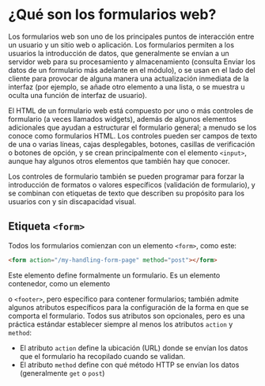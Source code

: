 # ¿Qué son los formularios web?

Los formularios web son uno de los principales puntos de interacción entre un usuario y un sitio web o aplicación. Los formularios permiten a los usuarios la introducción de datos, que generalmente se envían a un servidor web para su procesamiento y almacenamiento (consulta Enviar los datos de un formulario más adelante en el módulo), o se usan en el lado del cliente para provocar de alguna manera una actualización inmediata de la interfaz (por ejemplo, se añade otro elemento a una lista, o se muestra u oculta una función de interfaz de usuario).

El HTML de un formulario web está compuesto por uno o más controles de formulario (a veces llamados widgets), además de algunos elementos adicionales que ayudan a estructurar el formulario general; a menudo se los conoce como formularios HTML. Los controles pueden ser campos de texto de una o varias líneas, cajas desplegables, botones, casillas de verificación o botones de opción, y se crean principalmente con el elemento `<input>`, aunque hay algunos otros elementos que también hay que conocer.

Los controles de formulario también se pueden programar para forzar la introducción de formatos o valores específicos (validación de formulario), y se combinan con etiquetas de texto que describen su propósito para los usuarios con y sin discapacidad visual.

## Etiqueta `<form>`

Todos los formularios comienzan con un elemento `<form>`, como este:

```html
<form action="/my-handling-form-page" method="post"></form>
```

Este elemento define formalmente un formulario. Es un elemento contenedor, como un elemento <section> o `<footer>`, pero específico para contener formularios; también admite algunos atributos específicos para la configuración de la forma en que se comporta el formulario. Todos sus atributos son opcionales, pero es una práctica estándar establecer siempre al menos los atributos `action` y `method`:

- El atributo `action` define la ubicación (URL) donde se envían los datos que el formulario ha recopilado cuando se validan.
- El atributo `method` define con qué método HTTP se envían los datos (generalmente `get` o `post`)
